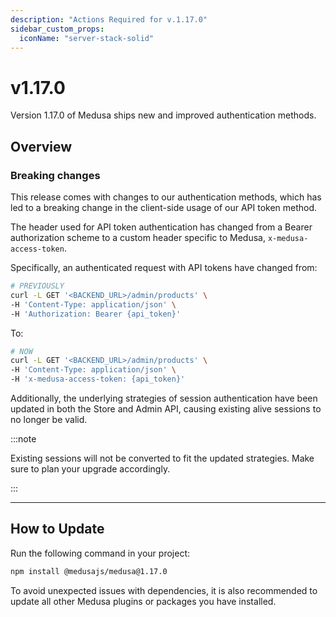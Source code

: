 ```yaml
---
description: "Actions Required for v.1.17.0"
sidebar_custom_props:
  iconName: "server-stack-solid"
---
```


# v1.17.0

Version 1.17.0 of Medusa ships new and improved authentication methods.

## Overview

### Breaking changes

This release comes with changes to our authentication methods, which has led to a breaking change in the client-side usage of our API token method.

The header used for API token authentication has changed from a Bearer authorization scheme to a custom header specific to Medusa, `x-medusa-access-token`.

Specifically, an authenticated request with API tokens have changed from:

```bash
# PREVIOUSLY
curl -L GET '<BACKEND_URL>/admin/products' \
-H 'Content-Type: application/json' \
-H 'Authorization: Bearer {api_token}'
```

To:

```bash
# NOW
curl -L GET '<BACKEND_URL>/admin/products' \
-H 'Content-Type: application/json' \
-H 'x-medusa-access-token: {api_token}'
```

Additionally, the underlying strategies of session authentication have been updated in both the Store and Admin API, causing existing alive sessions to no longer be valid.

:::note

Existing sessions will not be converted to fit the updated strategies. Make sure to plan your upgrade accordingly.

:::

---

## How to Update

Run the following command in your project:

```bash npm2yarn
npm install @medusajs/medusa@1.17.0
```

To avoid unexpected issues with dependencies, it is also recommended to update all other Medusa plugins or packages you have installed.
